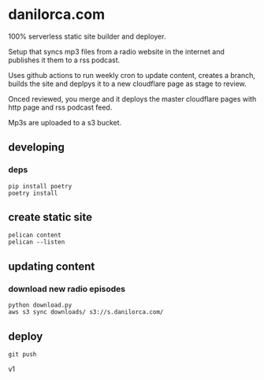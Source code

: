 # danilorca.com

100% serverless static site builder and deployer.

Setup that syncs mp3 files from a radio website in the internet and publishes it them to a rss podcast.

Uses github actions to run weekly cron to update content, creates a branch, builds the site and deplpys it to a new cloudflare page as stage to review.

Onced reviewed, you merge and it deploys the master cloudflare pages with http page and rss podcast feed.

Mp3s are uploaded to a s3 bucket.

## developing
### deps

```
pip install poetry
poetry install
```
## create static site

```
pelican content
pelican --listen
```

## updating content

### download new radio episodes

```
python download.py
aws s3 sync downloads/ s3://s.danilorca.com/
```

## deploy
```
git push
```

v1
